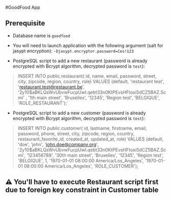 #GoodFood App

## Prerequisite

- Database name is `goodfood`

- You will need to launch application with the following argument (salt for jasypt encryption): `-Djasypt.encryptor.password=Ces!123`

- PostgreSQL script to add a new restaurant (password is already encrypted with Bcrypt algorithm, decrypted password is `test`): 
>INSERT INTO public.restaurant(
  id, name, email, password, street, city, zipcode, region, country, role)
  VALUES (default, 'restaurant test', 'restaurant.test@restaurant.be', '$2y$10$aBKLQsWvUbvwFucpUwI.qebt33n0KtPEvsHFtoxi5dCZ5BAZ.Scmi' , '1th main street', 'Bruxelles', '12345', 'Region test', 'BELGIQUE', 'ROLE_RESTAURANT');`

- PostgreSQL script to add a new customer (password is already encrypted with Bcrypt algorithm, decrypted password is `test`):
>INSERT INTO public.customer(
id, lastname, firstname, email, password, phone, street, city, zipcode, region, country, restaurant_favorite_id, created_at, updated_at, role)
VALUES (default, 'doe', 'john', 'john.doe@company.org', '$2y$10$aBKLQsWvUbvwFucpUwI.qebt33n0KtPEvsHFtoxi5dCZ5BAZ.Scmi', '123456789', '30th main street', 'Bruxelles', '12345', 'Region test', 'BELGIQUE', 1, '1970-01-01 08:00:00 America/Los_Angeles', '1970-01-01 08:00:00 America/Los_Angeles', 'ROLE_CUSTOMER');

## :warning: You'll have to execute Restaurant script first due to foreign key constraint in Customer table

